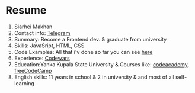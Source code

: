 # Resume
1. Siarhei Makhan
1. Contact info: [Telegram](https://t.me/@unregistereduser)
1. Summary: Become a Frontend dev. & graduate from university
1. Skills: JavaSript, HTML, CSS
1. Code Examples: All that i'v done so far you can see [here](https://github.com/Goner52?tab=repositories)
1. Experience: [Codewars](https://www.codewars.com/users/Goner52)
1. Education:Yanka Kupala State University & Courses like: [codeacademy](https://www.codecademy.com/profiles/makhansiarhei), [freeCodeCamp](https://www.freecodecamp.org/goner52)
1. English skills: 11 years in school & 2 in university & and most of all self-learning 
